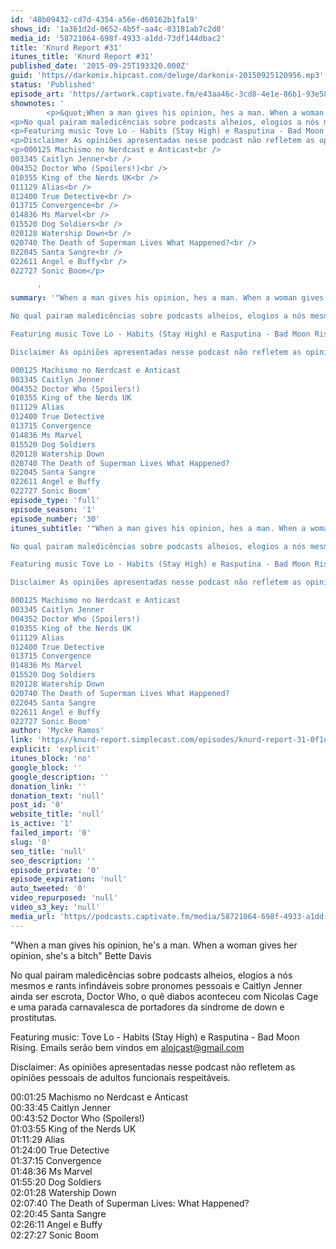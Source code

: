 ```yaml
---
id: '48b09432-cd7d-4354-a56e-d60162b1fa19'
shows_id: '1a361d2d-0652-4b5f-aa4c-03181ab7c2d8'
media_id: '58721064-698f-4933-a1dd-73df144dbac2'
title: 'Knurd Report #31'
itunes_title: 'Knurd Report #31'
published_date: '2015-09-25T193320.000Z'
guid: 'https//darkonix.hipcast.com/deluge/darkonix-20150925120956.mp3'
status: 'Published'
episode_art: 'https//artwork.captivate.fm/e43aa46c-3cd8-4e1e-86b1-93e5863c4080/1000-itunes-1582315387.jpg'
shownotes: '
        <p>&quot;When a man gives his opinion, hes a man. When a woman gives her opinion, shes a bitch&quot; Bette Davis</p>
<p>No qual pairam maledicências sobre podcasts alheios, elogios a nós mesmos e rants infindáveis sobre pronomes pessoais e Caitlyn Jenner ainda ser escrota, Doctor Who, o quê diabos aconteceu com Nicolas Cage e uma parada carnavalesca de portadores da síndrome de down e prostitutas.</p>
<p>Featuring music Tove Lo - Habits (Stay High) e Rasputina - Bad Moon Rising. Emails serão bem vindos em alojcast@gmail.com</p>
<p>Disclaimer As opiniões apresentadas nesse podcast não refletem as opiniões pessoais de adultos funcionais respeitáveis.</p>
<p>000125 Machismo no Nerdcast e Anticast<br />
003345 Caitlyn Jenner<br />
004352 Doctor Who (Spoilers!)<br />
010355 King of the Nerds UK<br />
011129 Alias<br />
012400 True Detective<br />
013715 Convergence<br />
014836 Ms Marvel<br />
015520 Dog Soldiers<br />
020128 Watership Down<br />
020740 The Death of Superman Lives What Happened?<br />
022045 Santa Sangre<br />
022611 Angel e Buffy<br />
022727 Sonic Boom</p>

      '
summary: '"When a man gives his opinion, hes a man. When a woman gives her opinion, shes a bitch" Bette Davis 

No qual pairam maledicências sobre podcasts alheios, elogios a nós mesmos e rants infindáveis sobre pronomes pessoais e Caitlyn Jenner ainda ser escrota, Doctor Who, o quê diabos aconteceu com Nicolas Cage e uma parada carnavalesca de portadores da síndrome de down e prostitutas.

Featuring music Tove Lo - Habits (Stay High) e Rasputina - Bad Moon Rising. Emails serão bem vindos em alojcast@gmail.com

Disclaimer As opiniões apresentadas nesse podcast não refletem as opiniões pessoais de adultos funcionais respeitáveis. 

000125 Machismo no Nerdcast e Anticast
003345 Caitlyn Jenner
004352 Doctor Who (Spoilers!)
010355 King of the Nerds UK
011129 Alias
012400 True Detective
013715 Convergence
014836 Ms Marvel
015520 Dog Soldiers
020128 Watership Down
020740 The Death of Superman Lives What Happened?
022045 Santa Sangre
022611 Angel e Buffy
022727 Sonic Boom'
episode_type: 'full'
episode_season: '1'
episode_number: '30'
itunes_subtitle: '"When a man gives his opinion, hes a man. When a woman gives her opinion, shes a bitch" Bette Davis 

No qual pairam maledicências sobre podcasts alheios, elogios a nós mesmos e rants infindáveis sobre pronomes pessoais e Caitlyn Jenner ainda ser escrota, Doctor Who, o quê diabos aconteceu com Nicolas Cage e uma parada carnavalesca de portadores da síndrome de down e prostitutas.

Featuring music Tove Lo - Habits (Stay High) e Rasputina - Bad Moon Rising. Emails serão bem vindos em alojcast@gmail.com

Disclaimer As opiniões apresentadas nesse podcast não refletem as opiniões pessoais de adultos funcionais respeitáveis. 

000125 Machismo no Nerdcast e Anticast
003345 Caitlyn Jenner
004352 Doctor Who (Spoilers!)
010355 King of the Nerds UK
011129 Alias
012400 True Detective
013715 Convergence
014836 Ms Marvel
015520 Dog Soldiers
020128 Watership Down
020740 The Death of Superman Lives What Happened?
022045 Santa Sangre
022611 Angel e Buffy
022727 Sonic Boom'
author: 'Mycke Ramos'
link: 'https//knurd-report.simplecast.com/episodes/knurd-report-31-0f1qSEBi'
explicit: 'explicit'
itunes_block: 'no'
google_block: ''
google_description: ''
donation_link: ''
donation_text: 'null'
post_id: '0'
website_title: 'null'
is_active: '1'
failed_import: '0'
slug: '0'
seo_title: 'null'
seo_description: ''
episode_private: '0'
episode_expiration: 'null'
auto_tweeted: '0'
video_repurposed: 'null'
video_s3_key: 'null'
media_url: 'https//podcasts.captivate.fm/media/58721064-698f-4933-a1dd-73df144dbac2/darkonix-20150925120956_tc.mp3'
---
```

"When a man gives his opinion, he's a man. When a woman gives her opinion, she's a bitch" Bette Davis

No qual pairam maledicências sobre podcasts alheios, elogios a nós mesmos e rants infindáveis sobre pronomes pessoais e Caitlyn Jenner ainda ser escrota, Doctor Who, o quê diabos aconteceu com Nicolas Cage e uma parada carnavalesca de portadores da síndrome de down e prostitutas.

Featuring music: Tove Lo - Habits (Stay High) e Rasputina - Bad Moon Rising. Emails serão bem vindos em alojcast@gmail.com

Disclaimer: As opiniões apresentadas nesse podcast não refletem as opiniões pessoais de adultos funcionais respeitáveis.

00:01:25 Machismo no Nerdcast e Anticast  
00:33:45 Caitlyn Jenner  
00:43:52 Doctor Who (Spoilers!)  
01:03:55 King of the Nerds UK  
01:11:29 Alias  
01:24:00 True Detective  
01:37:15 Convergence  
01:48:36 Ms Marvel  
01:55:20 Dog Soldiers  
02:01:28 Watership Down  
02:07:40 The Death of Superman Lives: What Happened?  
02:20:45 Santa Sangre  
02:26:11 Angel e Buffy  
02:27:27 Sonic Boom
